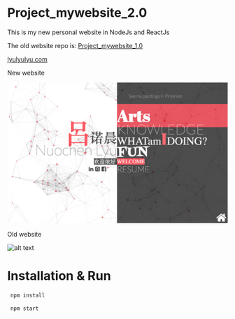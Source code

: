 # Project_mywebsite_2.0

This is my new personal website in NodeJs and ReactJs

The old website repo is: [Project_mywebsite_1.0](https://github.com/nlyu/Projects_mywebsite)

[lyulyulyu.com](www.lyulyulyu.com)

New website

![alt text](/new.png)

Old website

![alt text](/old.png)
 
 
# Installation & Run


```
 npm install
```

```
 npm start
```
